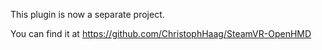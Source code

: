 This plugin is now a separate project.

You can find it at https://github.com/ChristophHaag/SteamVR-OpenHMD

